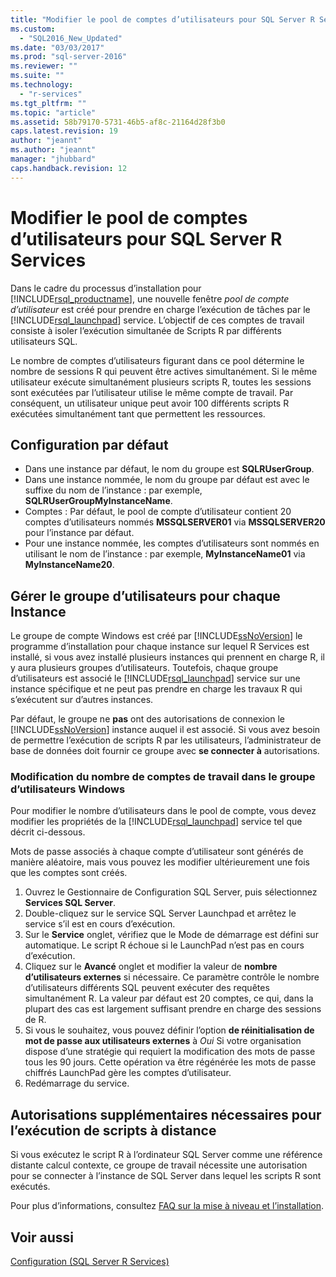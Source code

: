 ```yaml
---
title: "Modifier le pool de comptes d’utilisateurs pour SQL Server R Services | Microsoft Docs"
ms.custom: 
  - "SQL2016_New_Updated"
ms.date: "03/03/2017"
ms.prod: "sql-server-2016"
ms.reviewer: ""
ms.suite: ""
ms.technology: 
  - "r-services"
ms.tgt_pltfrm: ""
ms.topic: "article"
ms.assetid: 58b79170-5731-46b5-af8c-21164d28f3b0
caps.latest.revision: 19
author: "jeannt"
ms.author: "jeannt"
manager: "jhubbard"
caps.handback.revision: 12
---
```

# Modifier le pool de comptes d’utilisateurs pour SQL Server R Services
  Dans le cadre du processus d’installation pour [!INCLUDE[rsql_productname](../../includes/rsql-productname-md.md)], une nouvelle fenêtre *pool de compte d’utilisateur* est créé pour prendre en charge l’exécution de tâches par le [!INCLUDE[rsql_launchpad](../../includes/rsql-launchpad-md.md)] service. L’objectif de ces comptes de travail consiste à isoler l’exécution simultanée de Scripts R par différents utilisateurs SQL.
  
  Le nombre de comptes d’utilisateurs figurant dans ce pool détermine le nombre de sessions R qui peuvent être actives simultanément.   Si le même utilisateur exécute simultanément plusieurs scripts R, toutes les sessions sont exécutées par l’utilisateur utilise le même compte de travail. Par conséquent, un utilisateur unique peut avoir 100 différents scripts R exécutées simultanément tant que permettent les ressources.

## Configuration par défaut   
-   Dans une instance par défaut, le nom du groupe est **SQLRUserGroup**. 
-   Dans une instance nommée, le nom du groupe par défaut est avec le suffixe du nom de l’instance : par exemple, **SQLRUserGroupMyInstanceName**. 
-   Comptes : Par défaut, le pool de compte d’utilisateur contient 20 comptes d’utilisateurs nommés **MSSQLSERVER01** via **MSSQLSERVER20** pour l’instance par défaut.  
-   Pour une instance nommée, les comptes d’utilisateurs sont nommés en utilisant le nom de l’instance : par exemple, **MyInstanceName01** via **MyInstanceName20**.  


## Gérer le groupe d’utilisateurs pour chaque Instance
Le groupe de compte Windows est créé par [!INCLUDE[ssNoVersion](../../includes/ssnoversion-md.md)] le programme d’installation pour chaque instance sur lequel R Services est installé, si vous avez installé plusieurs instances qui prennent en charge R, il y aura plusieurs groupes d’utilisateurs.
Toutefois, chaque groupe d’utilisateurs est associé le [!INCLUDE[rsql_launchpad](../../includes/rsql-launchpad-md.md)] service sur une instance spécifique et ne peut pas prendre en charge les travaux R qui s’exécutent sur d’autres instances.

Par défaut, le groupe ne **pas** ont des autorisations de connexion le [!INCLUDE[ssNoVersion](../../includes/ssnoversion-md.md)] instance auquel il est associé. Si vous avez besoin de permettre l’exécution de scripts R par les utilisateurs, l’administrateur de base de données doit fournir ce groupe avec **se connecter à** autorisations.  

### Modification du nombre de comptes de travail dans le groupe d’utilisateurs Windows

Pour modifier le nombre d’utilisateurs dans le pool de compte, vous devez modifier les propriétés de la [!INCLUDE[rsql_launchpad](../../includes/rsql-launchpad-md.md)] service tel que décrit ci-dessous.  
  
Mots de passe associés à chaque compte d’utilisateur sont générés de manière aléatoire, mais vous pouvez les modifier ultérieurement une fois que les comptes sont créés.  
  
1. Ouvrez le Gestionnaire de Configuration SQL Server, puis sélectionnez **Services SQL Server**.
2. Double-cliquez sur le service SQL Server Launchpad et arrêtez le service s’il est en cours d’exécution. 
3.  Sur le **Service** onglet, vérifiez que le Mode de démarrage est défini sur automatique. Le script R échoue si le LaunchPad n’est pas en cours d’exécution.
4.  Cliquez sur le **Avancé** onglet et modifier la valeur de **nombre d’utilisateurs externes** si nécessaire. Ce paramètre contrôle le nombre d’utilisateurs différents SQL peuvent exécuter des requêtes simultanément R. La valeur par défaut est 20 comptes, ce qui, dans la plupart des cas est largement suffisant prendre en charge des sessions de R.
5. Si vous le souhaitez, vous pouvez définir l’option **de réinitialisation de mot de passe aux utilisateurs externes** à _Oui_ Si votre organisation dispose d’une stratégie qui requiert la modification des mots de passe tous les 90 jours. Cette opération va être régénérée les mots de passe chiffrés LaunchPad gère les comptes d’utilisateur.    
6.  Redémarrage du service.  

## Autorisations supplémentaires nécessaires pour l’exécution de scripts à distance
Si vous exécutez le script R à l’ordinateur SQL Server comme une référence distante calcul contexte, ce groupe de travail nécessite une autorisation pour se connecter à l’instance de SQL Server dans lequel les scripts R sont exécutés.

Pour plus d’informations, consultez [FAQ sur la mise à niveau et l’installation](../../advanced-analytics/r-services/upgrade-and-installation-faq-sql-server-r-services.md). 

  
## Voir aussi  
 [Configuration (SQL Server R Services)](../../advanced-analytics/r-services/configuration-sql-server-r-services.md)
  